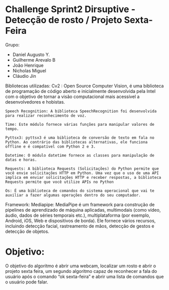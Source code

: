 <h1>Challenge Sprint2 Dirsuptive - Detecção de rosto / Projeto Sexta-Feira</h1>

<p>Grupo:</p>
<ul>
  <li>Daniel Augusto Y. </li>
  <li>Guilherme Arevalo B</li>
  <li>João Henrique</li>
  <li>Nicholas Miguel</li>
  <li>Cláudio Jin</li>
</ul>

Bibliotecas utilizadas:
	Cv2 : Open Source Computer Vision, é uma biblioteca de programação de código aberto e inicialmente desenvolvida pela Intel com o objetivo de tornar a visão computacional mais acessível a desenvolvedores e hobistas.
	
	Speech Recognition: A biblioteca SpeechRecognition foi desenvolvida para realizar reconhecimento de voz.
	
	Time: Este módulo fornece várias funções para manipular valores de tempo.
	
	Pyttsx3: pyttsx3 é uma biblioteca de conversão de texto em fala no Python. Ao contrário das bibliotecas alternativas, ele funciona offline e é compatível com Python 2 e 3.
	
	Datetime: O módulo datetime fornece as classes para manipulação de datas e horas.
	
	Requests: A biblioteca Requests (Solicitações) do Python permite que você envie solicitações HTTP em Python. Uma vez que o uso de uma API implica em enviar solicitações HTTP e receber respostas, a biblioteca Requests permite que você utilize APIs no Python
	
	Os: É uma biblioteca de comandos do sistema operacional que vai te auxiliar a fazer algumas operações dentro do seu computador.

Framework:
	Mediapipe: MediaPipe é um framework para construção de pipelines de aprendizado de máquina aplicadas, multimodais (como vídeo, áudio, dados de séries temporais etc.), multiplataforma (por exemplo, Android, iOS, Web e dispositivos de borda). Ele fornece vários recursos, incluindo detecção facial, rastreamento de mãos, detecção de gestos e detecção de objetos.

<h1>Objetivo: </h1>
O objetivo do algoritmo é abrir uma webcam, localizar um rosto e abrir o projeto sexta feira, um segundo algoritmo capaz de reconhecer a fala do usuário após o comando “ok sexta-feira” e abrir uma lista de comandos que o usuário pode falar.
